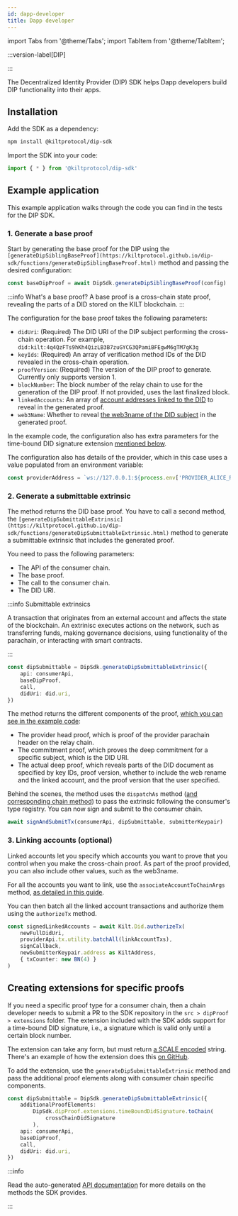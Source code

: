 ```yaml
---
id: dapp-developer
title: Dapp developer
---
```


import Tabs from '@theme/Tabs';
import TabItem from '@theme/TabItem';

:::version-label[DIP]

:::

The Decentralized Identity Provider (DIP) SDK helps Dapp developers build DIP functionality into their apps.

## Installation

Add the SDK as a dependency:

```bash npm2yarn
npm install @kiltprotocol/dip-sdk
```

Import the SDK into your code:

```typescript
import { * } from '@kiltprotocol/dip-sdk'
```

## Example application

This example application walks through the code you can find in the tests for the DIP SDK.

### 1. Generate a base proof

Start by generating the base proof for the DIP using the `[generateDipSiblingBaseProof](https://kiltprotocol.github.io/dip-sdk/functions/generateDipSiblingBaseProof.html)` method and passing the desired configuration:

```typescript
const baseDipProof = await DipSdk.generateDipSiblingBaseProof(config)
```

:::info What's a base proof?
A base proof is a cross-chain state proof, revealing the parts of a DID stored on the KILT blockchain.
:::

The configuration for the base proof takes the following parameters:

-   `didUri`: (Required) The DID URI of the DIP subject performing the cross-chain operation.
For example, `did:kilt:4q4QzFTs9hKh4QizLB3B7zuGYCG3QPamiBFEgwM6gTM7gK3g`
-   `keyIds`: (Required) An array of verification method IDs of the DID revealed in the cross-chain operation.
-   `proofVersion`: (Required) The version of the DIP proof to generate.
Currently only supports version 1.
-   `blockNumber`: The block number of the relay chain to use for the generation of the DIP proof.
If not provided, uses the last finalized block.
-   `linkedAccounts`: An array of [account addresses linked to the DID](../../develop/01_sdk/02_cookbook/03_account_linking/01_link.md##linking-an-account-to-a-did) to reveal in the generated proof.
-   `web3Name`: Whether to reveal [the web3name of the DID subject](../../develop/01_sdk/02_cookbook/02_web3names/01_claim.md) in the generated proof.

In the example code, the configuration also has extra parameters for the time-bound DID signature extension [mentioned below](#creating-extensions-for-specific-proofs).

The configuration also has details of the provider, which in this case uses a value populated from an environment variable:

```typescript
const providerAddress = `ws://127.0.0.1:${process.env['PROVIDER_ALICE_RPC']}`
```

### 2. Generate a submittable extrinsic

The method returns the DID base proof.
You have to call a second method, the `[generateDipSubmittableExtrinsic](https://kiltprotocol.github.io/dip-sdk/functions/generateDipSubmittableExtrinsic.html)` method to generate a submittable extrinsic that includes the generated proof.

You need to pass the following parameters:

-   The API of the consumer chain.
-   The base proof.
-   The call to the consumer chain.
-   The DID URI.

:::info Submittable extrinsics

A transaction that originates from an external account and affects the state of the blockchain.
An extrinisc executes actions on the network, such as transferring funds, making governance decisions, using functionality of the parachain, or interacting with smart contracts.

:::

```typescript
const dipSubmittable = DipSdk.generateDipSubmittableExtrinsic({
    api: consumerApi,
    baseDipProof,
    call,
    didUri: did.uri,
})
```

The method returns the different components of the proof, [which you can see in the example code](https://github.com/KILTprotocol/dip-sdk/blob/9ad141b3757e076744ab8b2d29bcf10bbeaddd9f/tests/dip-provider-template-dip-consumer-template/develop.test.ts#L219):

-   The provider head proof, which is proof of the provider parachain header on the relay chain.
-   The commitment proof, which proves the deep commitment for a specific subject, which is the DID URI.
-   The actual deep proof, which reveals parts of the DID document as specified by key IDs, proof version, whether to include the web rename and the linked account, and the proof version that the user specified.

Behind the scenes, the method uses the `dispatchAs` method ([and corresponding chain method](https://github.com/KILTprotocol/kilt-node/blob/4ddb8a0ef6258873458f19d3ee9dcb6d7c24e645/pallets/did/src/lib.rs#L1152)) to pass the extrinsic following the consumer's type registry.
You can now sign and submit to the consumer chain.

```typescript
await signAndSubmitTx(consumerApi, dipSubmittable, submitterKeypair)
```

### 3. Linking accounts (optional)

Linked accounts let you specify which accounts you want to prove that you control when you make the cross-chain proof.
As part of the proof provided, you can also include other values, such as the web3name.

For all the accounts you want to link, use the `associateAccountToChainArgs` method, [as detailed in this guide](../../develop/01_sdk/02_cookbook/03_account_linking/01_link.md##linking-an-account-to-a-did).

You can then batch all the linked account transactions and authorize them using the `authorizeTx` method.

```typescript
const signedLinkedAccounts = await Kilt.Did.authorizeTx(
    newFullDidUri,
    providerApi.tx.utility.batchAll(linkAccountTxs),
    signCallback,
    newSubmitterKeypair.address as KiltAddress,
    { txCounter: new BN(4) }
)
```

## Creating extensions for specific proofs

If you need a specific proof type for a consumer chain, then a chain developer needs to submit a PR to the SDK repository in the `src > dipProof > extensions` folder.
The extension included with the SDK adds support for a time-bound DID signature, i.e., a signature which is valid only until a certain block number.

The extension can take any form, but must return [a SCALE encoded](https://docs.substrate.io/reference/scale-codec/) string.
There's an example of how the extension does this [on GitHub](https://github.com/KILTprotocol/dip-sdk/blob/9ad141b3757e076744ab8b2d29bcf10bbeaddd9f/src/dipProof/extensions/timeBoundDidSignature.ts#L113).

To add the extension, use the `generateDipSubmittableExtrinsic` method and pass the additional proof elements along with consumer chain specific components.

```typescript
const dipSubmittable = DipSdk.generateDipSubmittableExtrinsic({
    additionalProofElements:
        DipSdk.dipProof.extensions.timeBoundDidSignature.toChain(
            crossChainDidSignature
        ),
    api: consumerApi,
    baseDipProof,
    call,
    didUri: did.uri,
})
```

:::info

Read the auto-generated [API documentation](https://kiltprotocol.github.io/dip-sdk) for more details on the methods the SDK provides.

:::
